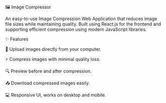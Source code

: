 🖼️ Image Compressor

An easy-to-use Image Compression Web Application that reduces image file sizes while maintaining quality. Built using React.js for the frontend and supporting efficient compression using modern JavaScript libraries.

✨ Features

📂 Upload images directly from your computer.

⚡ Compress images with minimal quality loss.

🔍 Preview before and after compression.

📥 Download compressed images easily.

💻 Responsive UI, works on desktop and mobile.
